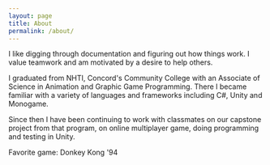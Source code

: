 ```yaml
---
layout: page
title: About
permalink: /about/
---
```


I like digging through documentation and figuring out how things work.  I value teamwork and am motivated by a desire to help others.

I graduated from NHTI, Concord's Community College with an Associate of Science in Animation and Graphic Game Programming.  There I became familiar with a variety of languages and frameworks including C#, Unity and Monogame.

Since then I have been continuing to work with classmates on our capstone project from that program, on online multiplayer game, doing programming and testing in Unity.

Favorite game: Donkey Kong '94

